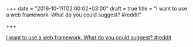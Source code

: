 +++
date = "2016-10-11T02:00:02+03:00"
draft = true
title = "I want to use a web framework. What do you could suggest?  #reddit"

+++

<p><a href="https://t.co/W8rcP8TEDG">I want to use a web framework. What do you could suggest?  #reddit</a></p>
